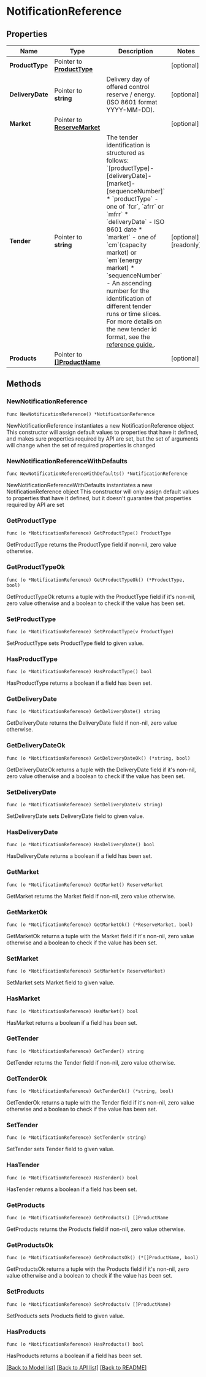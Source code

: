 # NotificationReference

## Properties

Name | Type | Description | Notes
------------ | ------------- | ------------- | -------------
**ProductType** | Pointer to [**ProductType**](ProductType.md) |  | [optional] 
**DeliveryDate** | Pointer to **string** | Delivery day of offered control reserve / energy. (ISO 8601 format YYYY-MM-DD). | [optional] 
**Market** | Pointer to [**ReserveMarket**](ReserveMarket.md) |  | [optional] 
**Tender** | Pointer to **string** | The tender identification is structured as follows:   &#x60;[productType]-[deliveryDate]-[market]-[sequenceNumber]&#x60;    * &#x60;productType&#x60; - one of &#x60;fcr&#x60;, &#x60;afrr&#x60; or &#x60;mfrr&#x60;   * &#x60;deliveryDate&#x60; - ISO 8601 date   * &#x60;market&#x60; - one of &#x60;cm&#x60;(capacity market) or &#x60;em&#x60;(energy market)   * &#x60;sequenceNumber&#x60; - An ascending number for the identification of different tender runs or time slices.   For more details on the new tender id format, see the [reference guide.](/docs/guide#tender-id).  | [optional] [readonly] 
**Products** | Pointer to [**[]ProductName**](ProductName.md) |  | [optional] 

## Methods

### NewNotificationReference

`func NewNotificationReference() *NotificationReference`

NewNotificationReference instantiates a new NotificationReference object
This constructor will assign default values to properties that have it defined,
and makes sure properties required by API are set, but the set of arguments
will change when the set of required properties is changed

### NewNotificationReferenceWithDefaults

`func NewNotificationReferenceWithDefaults() *NotificationReference`

NewNotificationReferenceWithDefaults instantiates a new NotificationReference object
This constructor will only assign default values to properties that have it defined,
but it doesn't guarantee that properties required by API are set

### GetProductType

`func (o *NotificationReference) GetProductType() ProductType`

GetProductType returns the ProductType field if non-nil, zero value otherwise.

### GetProductTypeOk

`func (o *NotificationReference) GetProductTypeOk() (*ProductType, bool)`

GetProductTypeOk returns a tuple with the ProductType field if it's non-nil, zero value otherwise
and a boolean to check if the value has been set.

### SetProductType

`func (o *NotificationReference) SetProductType(v ProductType)`

SetProductType sets ProductType field to given value.

### HasProductType

`func (o *NotificationReference) HasProductType() bool`

HasProductType returns a boolean if a field has been set.

### GetDeliveryDate

`func (o *NotificationReference) GetDeliveryDate() string`

GetDeliveryDate returns the DeliveryDate field if non-nil, zero value otherwise.

### GetDeliveryDateOk

`func (o *NotificationReference) GetDeliveryDateOk() (*string, bool)`

GetDeliveryDateOk returns a tuple with the DeliveryDate field if it's non-nil, zero value otherwise
and a boolean to check if the value has been set.

### SetDeliveryDate

`func (o *NotificationReference) SetDeliveryDate(v string)`

SetDeliveryDate sets DeliveryDate field to given value.

### HasDeliveryDate

`func (o *NotificationReference) HasDeliveryDate() bool`

HasDeliveryDate returns a boolean if a field has been set.

### GetMarket

`func (o *NotificationReference) GetMarket() ReserveMarket`

GetMarket returns the Market field if non-nil, zero value otherwise.

### GetMarketOk

`func (o *NotificationReference) GetMarketOk() (*ReserveMarket, bool)`

GetMarketOk returns a tuple with the Market field if it's non-nil, zero value otherwise
and a boolean to check if the value has been set.

### SetMarket

`func (o *NotificationReference) SetMarket(v ReserveMarket)`

SetMarket sets Market field to given value.

### HasMarket

`func (o *NotificationReference) HasMarket() bool`

HasMarket returns a boolean if a field has been set.

### GetTender

`func (o *NotificationReference) GetTender() string`

GetTender returns the Tender field if non-nil, zero value otherwise.

### GetTenderOk

`func (o *NotificationReference) GetTenderOk() (*string, bool)`

GetTenderOk returns a tuple with the Tender field if it's non-nil, zero value otherwise
and a boolean to check if the value has been set.

### SetTender

`func (o *NotificationReference) SetTender(v string)`

SetTender sets Tender field to given value.

### HasTender

`func (o *NotificationReference) HasTender() bool`

HasTender returns a boolean if a field has been set.

### GetProducts

`func (o *NotificationReference) GetProducts() []ProductName`

GetProducts returns the Products field if non-nil, zero value otherwise.

### GetProductsOk

`func (o *NotificationReference) GetProductsOk() (*[]ProductName, bool)`

GetProductsOk returns a tuple with the Products field if it's non-nil, zero value otherwise
and a boolean to check if the value has been set.

### SetProducts

`func (o *NotificationReference) SetProducts(v []ProductName)`

SetProducts sets Products field to given value.

### HasProducts

`func (o *NotificationReference) HasProducts() bool`

HasProducts returns a boolean if a field has been set.


[[Back to Model list]](../README.md#documentation-for-models) [[Back to API list]](../README.md#documentation-for-api-endpoints) [[Back to README]](../README.md)


